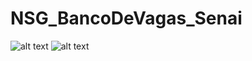 # NSG_BancoDeVagas_Senai

![alt text](https://i.ibb.co/hWWjqKj/banco-de-vagas-img1.jpg)
![alt text](https://i.ibb.co/9W7RH6m/banco-de-vagas-img2.jpg)
